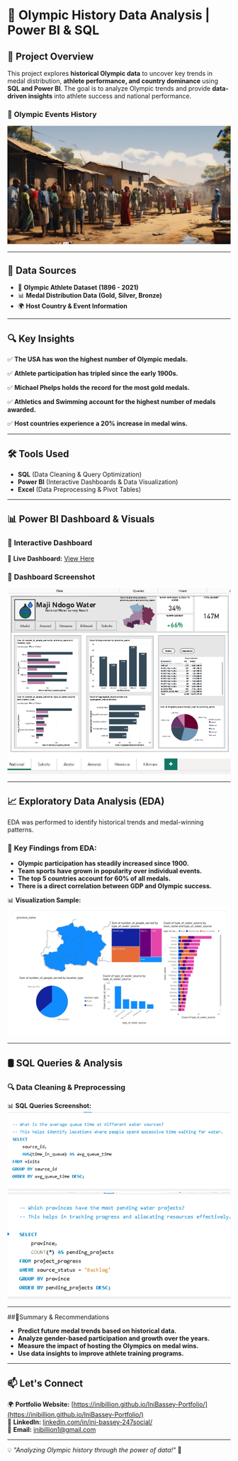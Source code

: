 # 🏅 Olympic History Data Analysis | Power BI & SQL  

## 📌 Project Overview 
This project explores **historical Olympic data** to uncover key trends in medal distribution, **athlete performance, and country dominance** using **SQL and Power BI**.
The goal is to analyze Olympic trends and provide **data-driven insights** into athlete success and national performance.  

### 📸 **Olympic Events History**  
![Power BI Dashboard](https://github.com/Inibillion/Maji-Ndogo-Water-project/blob/main/Maji_Ndogo.PNG)

---

## 📂 Data Sources  
- 🏅 **Olympic Athlete Dataset (1896 - 2021)**
- 📊 **Medal Distribution Data (Gold, Silver, Bronze)**  
- 🌍 **Host Country & Event Information**  

---

## 🔍 Key Insights 
✅ **The USA has won the highest number of Olympic medals.**

✅ **Athlete participation has tripled since the early 1900s.** 

✅ **Michael Phelps holds the record for the most gold medals.**

✅ **Athletics and Swimming account for the highest number of medals awarded.** 

✅ **Host countries experience a 20% increase in medal wins.**   

---

## 🛠 Tools Used  
- **SQL** (Data Cleaning & Query Optimization)  
- **Power BI** (Interactive Dashboards & Data Visualization)  
- **Excel** (Data Preprocessing & Pivot Tables)  

---

## 📊 Power BI Dashboard & Visuals  
### 📌 **Interactive Dashboard**  
🔗 **Live Dashboard:** [View Here](https://yourpowerbidashboard.com)  

### 📸 **Dashboard Screenshot**  
![Power BI Dashboard](https://github.com/Inibillion/Maji-Ndogo-Water-project/blob/main/Maji%20Ndogo%20first.png)  

---

## 📈 Exploratory Data Analysis (EDA)  
EDA was performed to identify historical trends and medal-winning patterns.  
### 🔹 **Key Findings from EDA:**  
- **Olympic participation has steadily increased since 1900.**
- **Team sports have grown in popularity over individual events.**
- **The top 5 countries account for 60% of all medals.**
- **There is a direct correlation between GDP and Olympic success.**  

📊 **Visualization Sample:**  
![Data Distribution](https://github.com/Inibillion/Maji-Ndogo-Water-project/blob/main/Dashboard%203.jpg)  

---

## 🛢️ SQL Queries & Analysis  
### **🔍 Data Cleaning & Preprocessing**  

📊 **SQL Queries Screenshot:**  
![SQL Queries](https://github.com/Inibillion/Maji-Ndogo-Water-project/blob/main/maji%20sql%20query%201.png)  
![SQL Queries](https://github.com/Inibillion/Maji-Ndogo-Water-project/blob/main/maji%20sql%20query%202.png) 

---

##📌Summary & Recommendations
-  **Predict future medal trends based on historical data.**
- **Analyze gender-based participation and growth over the years.**
- **Measure the impact of hosting the Olympics on medal wins.**
- **Use data insights to improve athlete training programs.**  

---

## 📫 **Let's Connect**
🌍 **Portfolio Website:** [https://inibillion.github.io/IniBassey-Portfolio/](https://inibillion.github.io/IniBassey-Portfolio/)  
🔗 **LinkedIn:** [linkedin.com/in/ini-bassey-247social/](https://www.linkedin.com/in/ini-bassey-247social/)  
📩 **Email:** [inibillion1@gmail.com](https://mail.google.com/mail/u/0/#inbox)

---

💡 *"Analyzing Olympic history through the power of data!"* 🚀 

